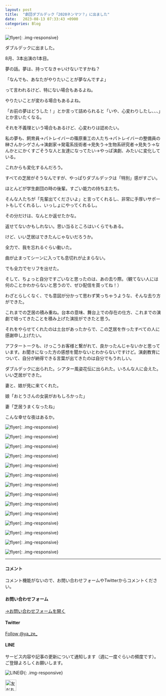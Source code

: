```yaml
---
layout: post
title:  "劇団ダブルデック「2020ネンマツ？」に出ました"
date:   2023-08-13 07:33:43 +0900
categories: Blog
---
```


![flyer]({{site.baseurl}}/img/20230813_01.jpg){: .img-responsive}

ダブルデックに出ました。

8月、3本出演の1本目。

夢の話。夢は、持ってなきゃいけないですかね？

「なんでも、あなたがやりたいことが夢なんですよ」

って言われるけど、特にない場合もあるよね。

やりたいことが変わる場合もあるよね。

「お前の夢はどうした！」とか言って詰められると「いや、心変わりしたし、、、」とか言いたくなる。

それを不義理という場合もあるけど、心変わりは認めたい。

私の夢も、飼育員→パトレイバーの篠原重工の人たち→パトレイバーの整備員の榊さんかシゲさん→演劇家→発電系技術者→見失う→生物系研究者→見失う→なんかとにかくすごそうな人と友達になってたい→やっぱ演劇、みたいに変化している。

これからも変化するんだろう。

すべての芝居がそうなんですが、やっぱりダブルデックは「特別」感がすごい。

ほとんどが学生劇団の時の後輩。すごい能力の持ち主たち。

そんな人たちが「先輩出てくださいよ」と言ってくれるし、非常に手厚いサポートもしてくれるし、いっしょにやってくれるし。

その分だけは、なんとか返せたかな。

返せてないかもしれない。思い当るところはいくらでもある。

けど、いい芝居はできたんじゃないだろうか。

全力で、我を忘れるぐらい動いた。

曲が止まってシーンに入っても息切れが止まらない。

でも全力でセリフを出せた。

そして、ちょっと自分ですごいなと思ったのは、あの去り際。（観てない人には何のことかわからないと思うので、ぜひ配信を買ってね！）

わざとらしくなく、でも意図が分かって思わず笑っちゃうような、そんな去り方ができた。

これまでの芝居の積み重ね。台本の意味、舞台上での存在の仕方、これまでの演劇で培ってきたことを積み上げた演技ができたと思う。

それをやらせてくれたのは土台があったからで、この芝居を作ったすべての人に感謝申し上げたい。

アフタートークも、けっこうお客様と繋がれて、良かったんじゃないかと思っています。お聞きになった方の感想を聞かないとわからないですけど。演劇教育について、自分が納得できる言葉が出てきたのは自分でもうれしい。

ダブルデックに出られた。シアター風姿花伝に出られた。いろんな人に会えた。いい芝居ができた。

妻と、娘が見に来てくれた。

娘「おとうさんの女装がおもしろかった」

妻「芝居うまくなったね」

こんな幸せな夜はあるか。

![flyer]({{site.baseurl}}/img/20230813_02.jpg){: .img-responsive}

![flyer]({{site.baseurl}}/img/20230813_03.jpg){: .img-responsive}

![flyer]({{site.baseurl}}/img/20230813_04.jpg){: .img-responsive}

![flyer]({{site.baseurl}}/img/20230813_05.jpg){: .img-responsive}

![flyer]({{site.baseurl}}/img/20230813_06.jpg){: .img-responsive}

![flyer]({{site.baseurl}}/img/20230813_07.jpg){: .img-responsive}

![flyer]({{site.baseurl}}/img/20230813_08.jpg){: .img-responsive}

![flyer]({{site.baseurl}}/img/20230813_09.jpg){: .img-responsive}

![flyer]({{site.baseurl}}/img/20230813_10.jpg){: .img-responsive}

![flyer]({{site.baseurl}}/img/20230813_12.jpg){: .img-responsive}

![flyer]({{site.baseurl}}/img/20230813_13.jpg){: .img-responsive}

![flyer]({{site.baseurl}}/img/20230813_14.jpg){: .img-responsive}

![flyer]({{site.baseurl}}/img/20230813_15.jpg){: .img-responsive}

![flyer]({{site.baseurl}}/img/20230813_11.jpg){: .img-responsive}







---
#### コメント
コメント機能がないので、お問い合わせフォームやTwitterからコメントください。

#### お問い合わせフォーム
[→お問い合わせフォームを開く]({{site.baseurl}}/docs/contact/)

#### Twitter

<a href="https://twitter.com/ya_ze_?ref_src=twsrc%5Etfw" class="twitter-follow-button" data-show-count="false">Follow @ya_ze_</a><script async src="https://platform.twitter.com/widgets.js" charset="utf-8"></script>


#### LINE

サービス内容や記事の更新について通知します（週に一度ぐらいの頻度です）。
ご登録よろしくお願いします。

![LINE@]({{site.baseurl}}/img/lineat.png){: .img-responsive}

<a href="https://line.me/R/ti/p/%40tqt3140x"><img height="36" border="0" alt="友だち追加" src="https://scdn.line-apps.com/n/line_add_friends/btn/ja.png"></a>
